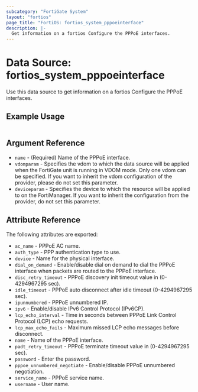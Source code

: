 ```yaml
---
subcategory: "FortiGate System"
layout: "fortios"
page_title: "FortiOS: fortios_system_pppoeinterface"
description: |-
  Get information on a fortios Configure the PPPoE interfaces.
---
```


# Data Source: fortios_system_pppoeinterface
Use this data source to get information on a fortios Configure the PPPoE interfaces.


## Example Usage

```hcl

```

## Argument Reference

* `name` - (Required) Name of the PPPoE interface.
* `vdomparam` - Specifies the vdom to which the data source will be applied when the FortiGate unit is running in VDOM mode. Only one vdom can be specified. If you want to inherit the vdom configuration of the provider, please do not set this parameter.
* `deviceparam` - Specifies the device to which the resource will be applied to on the FortiManager. If you want to inherit the configuration from the provider, do not set this parameter.

## Attribute Reference

The following attributes are exported:

* `ac_name` - PPPoE AC name.
* `auth_type` - PPP authentication type to use.
* `device` - Name for the physical interface.
* `dial_on_demand` - Enable/disable dial on demand to dial the PPPoE interface when packets are routed to the PPPoE interface.
* `disc_retry_timeout` - PPPoE discovery init timeout value in (0-4294967295 sec).
* `idle_timeout` - PPPoE auto disconnect after idle timeout (0-4294967295 sec).
* `ipunnumbered` - PPPoE unnumbered IP.
* `ipv6` - Enable/disable IPv6 Control Protocol (IPv6CP).
* `lcp_echo_interval` - Time in seconds between PPPoE Link Control Protocol (LCP) echo requests.
* `lcp_max_echo_fails` - Maximum missed LCP echo messages before disconnect.
* `name` - Name of the PPPoE interface.
* `padt_retry_timeout` - PPPoE terminate timeout value in (0-4294967295 sec).
* `password` - Enter the password.
* `pppoe_unnumbered_negotiate` - Enable/disable PPPoE unnumbered negotiation.
* `service_name` - PPPoE service name.
* `username` - User name.
